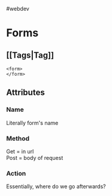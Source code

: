#webdev 

# Forms

## [[Tags|Tag]]

```
<form>
</form>
```

## Attributes

### Name

Literally form's name

### Method

Get = in url  
Post = body of request

### Action

Essentially, where do we go afterwards?
